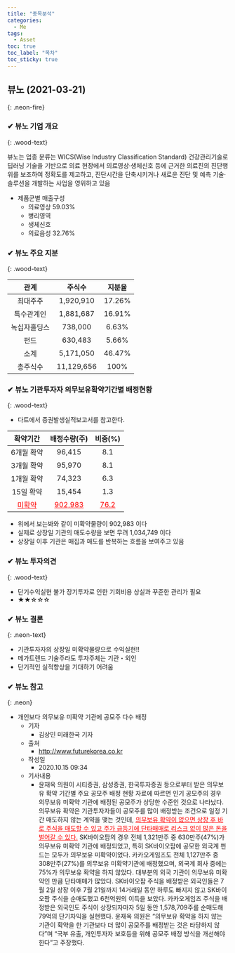 ```yaml
---
title: "종목분석"
categories:
  - Me
tags:
  - Asset
toc: true
toc_label: "목차"
toc_sticky: true
---
```



## 뷰노 (2021-03-21)
{: .neon-fire}

### ✔ 뷰노 기업 개요
{: .wood-text}

뷰노는 업종 분류는 WICS(Wise Industry Classification Standard) 건강관리기술로 딥러닝 기술을 기반으로 의료 현장에서 의료영상·생체신호 등에 근거한 의료진의 진단행위를 보조하여 정확도를 제고하고, 진단시간을 단축시키거나 새로운 진단 및 예측 기술·솔루션을 개발하는 사업을 영위하고 있음

- 제품군별 매출구성
  - 의료영상 59.03%
  - 병리영역
  - 생체신호
  - 의료음성 32.76%


### ✔ 뷰노 주요 지분
{: .wood-text}

| 관계 | 주식수 | 지분율 |
| :---: | :---: | :---: |
| 최대주주 | 1,920,910 | 17.26% |
| 특수관계인 | 1,881,687‬ | 16.91% | 
| 녹십자홀딩스 | 738,000 | 6.63% |
| 펀드 | 630,483 | 5.66% |
| 소계 | 5,171,050 | 46.47% |
| 총주식수 | 11,129,656 | 100% |


### ✔ 뷰노 기관투자자 의무보유확약기간별 배정현황
{: .wood-text}


- 다트에서 증권발생실적보고서를 참고한다.

| 확약기간 | 배정수량(주) | 비중(%) |
| :---: | :---: | :---: |
| 6개월 확약 | 96,415 | 8.1 |
| 3개월 확약 | 95,970 | 8.1 |
| 1개월 확약 | 74,323 | 6.3 |
| 15일 확약 | 15,454 | 1.3 |
| <font color="red"><u>미확약</u></font> | <font color="red"><u>902,983</u></font> | <font color="red"><u>76.2</u></font> |

- 위에서 보는봐와 같이 미확약물량이 902,983 이다
- 실제로 상장일 기관의 매도수량을 보면 무려 1,034,749 이다
- 상장일 이후 기관은 매집과 매도를 반복하는 흐름을 보여주고 있음

### ✔ 뷰노 투자의견
{: .wood-text}

- 단기수익실현 불가 장기투자로 인한 기회비용 상실과 꾸준한 관리가 필요
- ★★☆☆☆

### ✔ 뷰노 결론
{: .neon-text}

- 기관투자자의 상장일 미확약물량으로 수익실현!!
- 메가트렌드 기술주라도 투자주체는 기관・외인
- 단기적인 실적향상을 기대하기 어려움

### ✔ 뷰노 참고
{: .neon}

- 개인보다 의무보유 미확약 기관에 공모주 다수 배정
  - 기자
    - 김상민 미래한국 기자
  - 출처
    - http://www.futurekorea.co.kr
  - 작성일
    - 2020.10.15 09:34
  - 기사내용
    - 윤재옥 의원이 시티증권, 삼성증권, 한국투자증권 등으로부터 받은 의무보유 확약 기간별 주요 공모주 배정 현황 자료에 따르면 인기 공모주의 경우 의무보유 미확약 기관에 배정된 공모주가 상당한 수준인 것으로 나타났다. 의무보유 확약은 기관투자자들이 공모주를 많이 배정받는 조건으로 일정 기간 매도하지 않는 계약을 맺는 것인데, <font color="red"><u>의무보유 확약이 없으면 상장 후 바로 주식을 매도할 수 있고 주가 급등기에 단타매매로 리스크 없이 많은 돈을 벌어갈 수 있다.</u></font> SK바이오팜의 경우 전체 1,321만주 중 630만주(47%)가 의무보유 미확약 기관에 배정되었고, 특히 SK바이오팜에 공모한 외국계 펀드는 모두가 의무보유 미확약이었다. 카카오게임즈도 전체 1,127만주 중 308만주(27%)를 의무보유 미확약기관에 배정했으며, 외국계 회사 중에는 75%가 의무보유 확약을 하지 않았다.  대부분의 외국 기관이 의무보유 미확약인 만큼 단타매매가 많았다. SK바이오팜 주식을 배정받은 외국인들은 7월 2일 상장 이후 7월 21일까지 14거래일 동안 하루도 빠지지 않고 SK바이오팜 주식을 순매도했고 6천억원의 이득을 보았다.  카카오게임즈 주식을 배정받은 외국인도 주식이 상장되자마자 5일 동안 1,578,709주를 순매도해 79억의 단기차익을 실현했다. 윤재옥 의원은 “의무보유 확약을 하지 않는 기관이 확약을 한 기관보다 더 많이 공모주를 배정받는 것은 타당하지 않다”며 “국부 유출, 개인투자자 보호등을 위해 공모주 배정 방식을 개선해야 한다”고 주장했다.